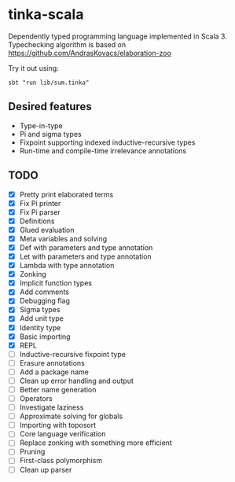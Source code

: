 # tinka-scala

Dependently typed programming language implemented in Scala 3.
Typechecking algorithm is based on https://github.com/AndrasKovacs/elaboration-zoo

Try it out using:

```
sbt "run lib/sum.tinka"
```

## Desired features

- Type-in-type
- Pi and sigma types
- Fixpoint supporting indexed inductive-recursive types
- Run-time and compile-time irrelevance annotations

## TODO

- [x] Pretty print elaborated terms
- [x] Fix Pi printer
- [x] Fix Pi parser
- [x] Definitions
- [x] Glued evaluation
- [x] Meta variables and solving
- [x] Def with parameters and type annotation
- [x] Let with parameters and type annotation
- [x] Lambda with type annotation
- [x] Zonking
- [x] Implicit function types
- [x] Add comments
- [x] Debugging flag
- [x] Sigma types
- [x] Add unit type
- [x] Identity type
- [x] Basic importing
- [x] REPL
- [ ] Inductive-recursive fixpoint type
- [ ] Erasure annotations
- [ ] Add a package name
- [ ] Clean up error handling and output
- [ ] Better name generation
- [ ] Operators
- [ ] Investigate laziness
- [ ] Approximate solving for globals
- [ ] Importing with toposort
- [ ] Core language verification
- [ ] Replace zonking with something more efficient
- [ ] Pruning
- [ ] First-class polymorphism
- [ ] Clean up parser
